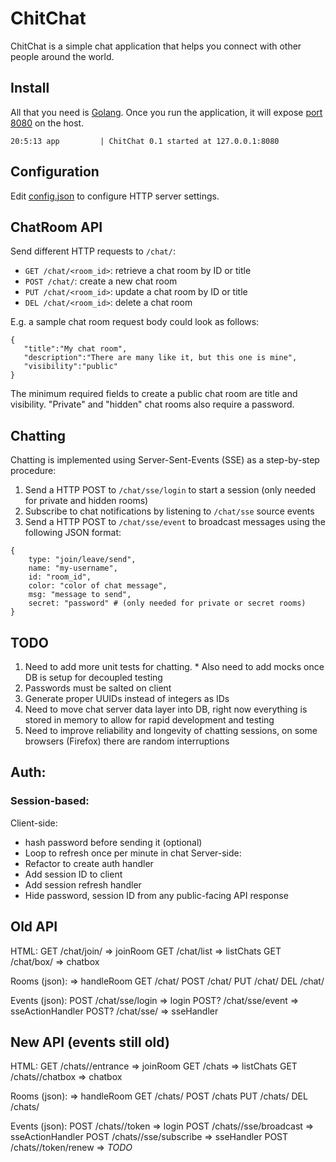 # ChitChat
ChitChat is a simple chat application that helps you connect with other people around the world.

## Install ##
All that you need is [Golang](https://golang.org/). Once you run the application, it will expose [port 8080](./config.json) on the host.
```
20:5:13 app         | ChitChat 0.1 started at 127.0.0.1:8080
```

## Configuration ##
Edit [config.json](./config.json) to configure HTTP server settings.

## ChatRoom API ##
Send different HTTP requests to `/chat/`:
  * `GET /chat/<room_id>`: retrieve a chat room by ID or title
  * `POST /chat/`: create a new chat room
  * `PUT /chat/<room_id>`: update a chat room by ID or title
  * `DEL /chat/<room_id>`: delete a chat room

E.g. a sample chat room request body could look as follows:
```
{
   "title":"My chat room",
   "description":"There are many like it, but this one is mine",
   "visibility":"public"
}
```
The minimum required fields to create a public chat room are title and visibility. "Private" and "hidden" chat rooms also require a password.

## Chatting ##
Chatting is implemented using Server-Sent-Events (SSE) as a step-by-step procedure:
  1. Send a HTTP POST to `/chat/sse/login` to start a session (only needed for private and hidden rooms)
  2. Subscribe to chat notifications by listening to `/chat/sse` source events
  3. Send a HTTP POST to `/chat/sse/event` to broadcast messages using the following JSON format:
  ```
  {
      type: "join/leave/send",
      name: "my-username",
      id: "room_id",
      color: "color of chat message",
      msg: "message to send",
      secret: "password" # (only needed for private or secret rooms)
  }
  ```

  ## TODO ##
  1. Need to add more unit tests for chatting. 
    * Also need to add mocks once DB is setup for decoupled testing
  2. Passwords must be salted on client
  3. Generate proper UUIDs instead of integers as IDs
  4. Need to move chat server data layer into DB, right now everything is stored in memory to allow for rapid development and testing
  5. Need to improve reliability and longevity of chatting sessions, on some browsers (Firefox) there are random interruptions

  ## Auth:
  ### Session-based:
  Client-side:
  * hash password before sending it (optional)
  * Loop to refresh once per minute in chat
  Server-side:
  * Refactor to create auth handler
  * Add session ID to client
  * Add session refresh handler
  * Hide password, session ID from any public-facing API response

  ## Old API ##
  HTML:
  GET /chat/join/<id> => joinRoom
  GET /chat/list => listChats
  GET /chat/box/<id> => chatbox

  Rooms (json): => handleRoom
  GET /chat/<id>
  POST /chat/
  PUT /chat/<id>
  DEL /chat/<id>  

  Events (json):
  POST /chat/sse/login => login
  POST? /chat/sse/event => sseActionHandler
  POST? /chat/sse/<id> => sseHandler

  ## New API (events still old) ##
  HTML:
  GET /chats/<id>/entrance => joinRoom
  GET /chats => listChats
  GET /chats/<id>/chatbox => chatbox

  Rooms (json): => handleRoom
  GET /chats/<id>
  POST /chats
  PUT /chats/<id>
  DEL /chats/<id>

  Events (json):
  POST /chats/<id>/token => login
  POST /chats/<id>/sse/broadcast => sseActionHandler
  POST /chats/<id>/sse/subscribe => sseHandler
  POST /chats/<id>/token/renew => *TODO*
